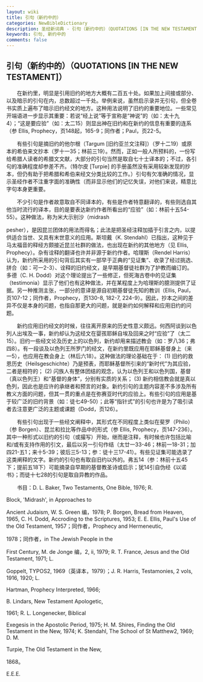 ```yaml
---
layout: wiki
title: 引句（新约中的）
categories: NewBibleDictionary
description: 圣经新词典 - 引句（新约中的）（QUOTATIONS [IN THE NEW TESTAMENT]）
keywords: 引句, 新约中的
comments: false
---
```


## 引句（新约中的）（QUOTATIONS [IN THE NEW TESTAMENT]）

　　在新约里，明显是引用旧约的地方大概有二百五十处。如果加上间接或部分、以及暗示的引句在内，总数超过一千处。举例来说，虽然启示录并无引句，但全卷书实质上遍布了暗示旧约经文的地方。这种用法说明了旧约的重要地位。一些常见开端语进一步显示其重要：若说“经上说”等于宣称是“神说”的（如：太十九4）；“这是要应验”（如：太二15）则显出神在旧约和在新约的信息有重要的连系（参 Ellis, Prophecy，页148起，165-9；同作者；Paul，页22-5。

　　有些引句是摘旧约的他尔根（Targum [旧约亚兰文注释]）（罗十二19）或原本的希伯来文抄本（罗十一35；林前三19）。然而，正如一般人所预料的，一份写给希腊人读者的希腊文文献，大部分的引句当然是取自七十士译本的；不过，各引句的准确程度却参差不齐。（特尔皮 [Turpie] 的手册虽然没有采用较新发现的抄本，但仍有助于把希腊和希伯来经文分类比较的工作。）引句有欠准确的情况，显示圣经作者不注重字面的准确性（而非显示他们的记忆失误，对他们来说，精意比字句本身更重要。

　　不少引句是作者故意取自不同译本的，有些是作者特意翻译的，有些则选自其他当时流行的译本，目的是要表达新约作者所看出的“应验”（如：林前十五54-55）。这种做法，称为米大示别沙（midrash

pesher），是因昆兰团体的用法而得名；此法是把圣经注释加插于引言之内，以提供适合当世、又具有末世意义的应用。斯坦戴（K. Stendahl）已指出，这种见于马太福音的释经方颇接近昆兰社群的做法，也出现在新约的其他地方（见 Ellis, Prophecy）。杂有诠释的翻译也许并非源于新约作者。哈理斯（Rendel Harris）认为，新约所采用的引句背后其实有一部早于正典的“见证集”、收录了经过挑选、拼合（如：可一2-3）、诠释的旧约经文，是早期基督徒社群为了护教而编订的。多德（C. H. Dodd）对这个理论提出了一些修正，但死海古卷中的见证集（testimonia）显示了他们也有这种做法，并在某程度上为哈理斯的臆测提供了证据。另一种推测主张，一部分的意译是源自初期基督徒先知的教训（Ellis, Paul，页107-12；同作者，Prophecy，页130-8, 182-7, 224-9）。因此，抄本之间的差异不仅是本身的问题，也指自那更大的问题，就是新约如何解释和应用旧约的问题。

　　新约应用旧约经文的时候，往往离开原来的历史性意义颇远。何西阿谈到以色列人出埃及一事，新约却认为这经文在婴孩耶稣自埃及回来之时“应验”了（太二15）。旧约一些经文论及历史上的以色列，新约却用来描述教会（如：罗八36；弗四8）。有一段谈及以色列王所罗门的经文，在新约里既应用在耶稣基督身上（来一5），也应用在教会身上（林后六18）。这种做法的理论基础在于： (1) 旧约的救恩历史（Heilsgeschichte）乃是预表，而耶稣基督所引来的“新时代”为其应验，二者是相符的； (2) 闪族人有整体团结的观念，认为以色列王和以色列国，基督（真以色列王）和“基督的身体”，分别有实质的关系； (3) 新约相信教会就是真以色列，因此也是应许的承继者和预言的对象。新约引句的主题内容差不多涉及所有教义方面的问题，但其一贯的重点是在弥赛亚时代的应验上。有些引句的应用是基于较广泛的旧约背景（如：徒七49-50）；此等“指针式”的引句也许是为了吸引读者去注意更广泛的主题或课题（Dodd，页126）。

　　有些引句出现于一些经文阐释中，其形式在不同程度上类似在斐罗（Philo）（参 Borgen）、昆兰和拉比等作品中的形式（参 Ellis, Prophecy，页147-236）。其中一种形式以旧约的引句（或撮写）开始，继而是注释，有时候也许包括比喻和/或有支持作用的引文，最后以另一引句作结（太廿一33-46；林前一18-31；加四21-五1；来十5-39；彼后三5-13；参：徒十三17-41）。有些见证集可能选录了这类阐释的文字。新约的引句也有取自旧约以外的。弗五14（参：林前十五45下；提前五18下）可能摘录自早期的基督教圣诗或启示；犹14引自伪经《以诺书》；而徒十七28的引句是取自异教的作品。

　　书目：D. L. Baker, Two Testaments, One Bible, 1976; R.

Block, 'Midrash', in Approaches to

Ancient Judaism, W. S. Green 编，1978; P. Borgen, Bread from Heaven, 1965, C. H. Dodd, Accroding to the Scriptures, 1953; E. E. Ellis, Paul's Use of the Old Testament, 1957；同作者，Prophecy and Hermeneutic,

1978；同作者，in The Jewish People in the

First Century, M. de Jonge 编，2, ii, 1979; R. T. France, Jesus and the Old Testament, 1971; L.

Goppelt, TYPOS2, 1969（英译本，1979）；J. R. Harris, Testamonies, 2 vols, 1916, 1920; L.

Hartman, Prophecy Interpreted, 1966;

B. Lindars, New Testament Apologetic,

1961; R. L. Longenecker, Biblical

Exegesis in the Apostolic Period, 1975; H. M. Shires, Finding the Old Testament in the New, 1974; K. Stendahl, The School of St Matthew2, 1969; D. M.

Turpie, The Old Testament in the New,

1868。

E.E.E.








